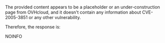 The provided content appears to be a placeholder or an under-construction page from OVHcloud, and it doesn't contain any information about CVE-2005-3851 or any other vulnerability.

Therefore, the response is:

NOINFO